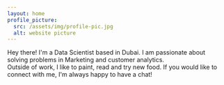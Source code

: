 ```yaml
---
layout: home
profile_picture:
  src: /assets/img/profile-pic.jpg
  alt: website picture
---
```


<p>
  Hey there! I'm a Data Scientist based in Dubai. I am passionate about solving problems in Marketing and customer analytics. 
  
  <br />
  Outside of work, I like to paint, read and try new food. If you would like to connect with me, I'm always happy to have a chat!
  
  
</p>

